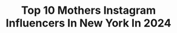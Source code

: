 ---
title: Top 10 Mothers Instagram Influencers In New York In 2024
description: >-
  Find top mothers Instagram influencers in New York in 2024. Most popular hashtags: #mother #repost #stayhome.
platform: Instagram
hits: 189
text_top: See the best Instagram influencers on inBeat.
text_bottom: Our search engine has 189 Instagram influencers like this in New York, United States for you to connect with.
profiles:
  - username: "rachelbayjones"
    fullname: >-
      Rachel Bay Jones
    bio: >-
      Actor. Mother. New Yorker. One day I will be a farmer. Or a dolphin.
    location: "United States"
    followers: 57652
    engagement: 451
    commentsToLikes: 0.010897
    id: ck6ubbrws8nyr0j71wrzhaldv
    verified: true
    hashtags: "#dearevanhansen, #broadway, #nexttonormal, #n2nkencen"
  - username: "chris_algieri"
    fullname: >-
      Chris Algieri
    bio: >-
      Former WBO World Boxing Champion and ISKA+WKA World Kickboxing Champion Author of The Fighter’s Kitchen #ChampionLifestyle Purchase my Book👇🏼
    location: "United States"
    followers: 76386
    engagement: 165
    commentsToLikes: 0.018890
    id: ck14k5z8znwa50i190iks7rzd
    verified: true
    hashtags: "#fightnight, #throwback, #fitness, #boxing"
  - username: "mrmlawrence"
    fullname: >-
      Michael Lawrence
    bio: >-
      Father of 3 | Director, Photographer 🇬🇧 Academy 🇫🇷 Wanda 🇩🇪 Anorak 🇳🇱 Halal 🇸🇪 Diktator 🇮🇹 Cattleya 🇨🇿🇨🇳🇯🇵 Stink 🇲🇽🇦🇷🇧🇷 Rebolucion 🇦🇺 Filmgraphics
    location: "United States"
    followers: 2995
    engagement: 704
    commentsToLikes: 0.042124
    id: ck5q2m0hdgog70i11433jpine
    verified: false
    hashtags: ""
  - username: "barbraleegrant"
    fullname: >-
      Barbra-Lee Grant
    bio: >-
      Welcome to my world!🤗💋❤ Saint International Jamaica Ltd (mother agency) 🇯🇲 New York Models 🇺🇸 Storm Models 🇬🇧 MP Paris 🇫🇷 Why Not Models 🇮
    location: "United States"
    followers: 2661
    engagement: 757
    commentsToLikes: 0.094949
    id: ck14k245pncge0i193h8unusm
    verified: false
    hashtags: "#barbraleegrant, #stayhome, #forevergreatful, #watchthisface"
  - username: "lorindabreeze"
    fullname: >-
      Lorinda
    bio: >-
      Artist * Mother * Home Cook New York City * Hamptons * * I love colorful healthy food
    location: "United States"
    followers: 19949
    engagement: 230
    commentsToLikes: 0.066080
    id: ck14l2ejasi7x0i192qk03brw
    verified: false
    hashtags: "#feedfeed, #eattherainbow, #healthy, #vegetarianfoodshare"
  - username: "mikabrzezinski"
    fullname: >-
      Mika (Brzezinski) Scarborough
    bio: >-
      Founder of the @_KNOWYOURVALUE movement, co-host of @morningjoe, and best-selling author of Know Your Value, Earn it!, and Comeback Careers. KYV24/7!!
    location: "United States"
    followers: 149951
    engagement: 507
    commentsToLikes: 0.034521
    id: ck15rky4s8fhv0i19pgohdm0q
    verified: true
    hashtags: "#mom, #love, #savingfreedom, #bambatime"
  - username: "theminianden"
    fullname: >-
      Mini Anden
    bio: >-
      Acting, modelling, jewelry designing MOM with a passion for dog rescue
    location: "United States"
    followers: 35854
    engagement: 140
    commentsToLikes: 0.029165
    id: ck5c2l08exgjs0i11fkw9en9l
    verified: true
    hashtags: "#seenequalssaved, #repost, #adoptdontshop, #cantwait"
  - username: "sabina.kravchenko"
    fullname: >-
      Sabina Averianova (Kravchenko)
    bio: >-
      Model, mother, businesswoman Los Angeles / New York Founder of @becomeamodelusa Co-founder of @genetictalent Collaboration: @sabinakrav.pr
    location: "United States"
    followers: 69706
    engagement: 423
    commentsToLikes: 0.024729
    id: ck5bxt1m5od0i0i11hbpr36ve
    verified: false
    hashtags: ""
  - username: "nina0621"
    fullname: >-
      Nina
    bio: >-
      New York 🗽🇵🇷 Mother to a prince 🤴🏻 I’m goal getter 💅🏼
    location: "United States"
    followers: 165951
    engagement: 224
    commentsToLikes: 0.024048
    id: ckap6yhauhw470i7807agv38h
    verified: false
    hashtags: "#2020bmw, #3series"
  - username: "alialexandermakki"
    fullname: >-
      Ali Alexander Makki
    bio: >-
      Serial Entrepreneur, Creator, Mentor
    location: "United States"
    followers: 28010
    engagement: 420
    commentsToLikes: 0.026993
    id: ck6tlfvpt5ztc0j71c9izcvas
    verified: false
    hashtags: "#lives, #positivevibes, #arrogance, #happy"
---